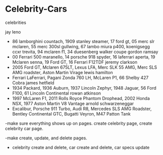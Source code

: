 # Celebrity-Cars


celebrities

jay leno
 - 86 lamborghini countach, 1909 stanley steamer, 17 ford gt, 05 merc slr mclaren, 55 merc 300sl gullwing, 67 lambo miura p400, koenigsegg ccxr trevita, 94 mclaren f1, 34 duesenberg walker coupe
gordon ramsay
 - 00 Ferrari 500 maranello, 14 porsche 918 spyder, 16 laferrari aperta, 19 Mclaren senna, 19 Ford GT, 16 Ferrari F12TDF
jeremy clarkson
 - 2005 Ford GT, Mclaren 675LT, Lexus LFA, Merc SLK 55 AMG, Merc SLS AMG roadster, Aston Martin Virage
lewis hamilton
 - Ferrari LaFerrari, Pagani Zonda 760 LH, McLaren P1, 66 Shelby 427 Cobra
james hetfield
 - 1934 Packard, 1936 Auburn, 1937 Lincoln Zephyr, 1948 Jaguar, 56 Ford F100, 61 Lincoln Continental
rowan atkinson
 - 1997 McLaren F1,  2011 Rolls Royce Phantom Drophead, 2002 Honda NSX, 1977 Aston Martin V8 Vantage 
arnold schwarzeneggar
 - Excalibur, Porsche 911 Turbo, Audi R8, Mercedes SLS AMG Roadster, Bentley Continental GTC, Bugatti Veyron, M47 Patton Tank



-make sure everything shows up on pages. create celebrity page, create celebrity car page.



-make create, update, and delete pages. 
 - celebrity create and delete, car create and delete, car specs update